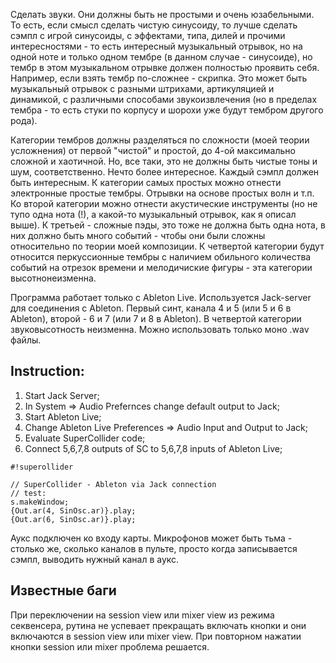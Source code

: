Сделать звуки. Они должны быть не простыми и очень юзабельными. То есть, если смысл сделать чистую синусоиду, то лучше сделать сэмпл с игрой синусоиды, с эффектами, типа, дилей и прочими интересностями - то есть интересный музыкальный отрывок, но на одной ноте и только одном тембре (в данном случае - синусоиде), но тембр в этом музыкальном отрывке должен полностью проявить себя. Например, если взять тембр по-сложнее - скрипка. Это может быть музыкальный отрывок с разными штрихами, артикуляцией и динамикой, с различными способами звукоизвлечения (но в пределах тембра - то есть стуки по корпусу и шорохи уже будут тембром другого рода).

Категории тембров должны разделяться по сложности (моей теории усложнения) от первой "чистой" и простой, до 4-ой максимально сложной и хаотичной. Но, все таки, это не должны быть чистые тоны и шум, соответственно. Нечто более интересное. Каждый сэмпл должен быть интересным. К категории самых простых можно отнести электронные простые тембры. Отрывки на основе простых волн и т.п. Ко второй категории можно отнести акустические инструменты (но не тупо одна нота (!), а какой-то музыкальный отрывок, как я описал выше). К третьей - сложные пэды, это тоже не должна быть одна нота, в них должно быть много событий - чтобы они были сложны относительно по теории моей композиции. К четвертой категории будут относится перкуссионные тембры с наличием обильного количества событий на отрезок времени и мелодичиские фигуры - эта категории высотнонеизменна.

Программа работает только с Ableton Live. Используется Jack-server для соединения с Ableton. Первый синт, канала 4 и 5 (или 5 и 6 в Ableton), второй - 6 и 7 (или 7 и 8 в Ableton). В четвертой категории звуковысотность неизменна. Можно использовать только моно .wav файлы.

## Instruction: ##
1) Start Jack Server;
2) In System => Audio Prefernces change default output to Jack;
3) Start Ableton Live;
4) Change Ableton Live Preferences => Audio Input and Output to Jack;
5) Evaluate SuperCollider code;
6) Connect 5,6,7,8 outputs of SC to 5,6,7,8 inputs of Ableton Live;


```
#!superollider

// SuperCollider - Ableton via Jack connection
// test:
s.makeWindow;
{Out.ar(4, SinOsc.ar)}.play;
{Out.ar(6, SinOsc.ar)}.play;
```

Аукс подключен ко входу карты. Микрофонов может быть тьма - столько же, сколько каналов в пульте, просто когда записывается сэмпл, выводить нужный канал в аукс.

## Известные баги ##
При переключении на session view или mixer view из режима секвенсера, рутина не успевает прекращать включать кнопки и они включаются в session view или mixer view. При повторном нажатии кнопки session или mixer проблема решается.
